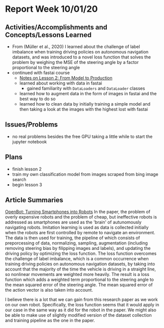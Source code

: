 # Report Week 10/01/20
## Activities/Accomplishments and Concepts/Lessons Learned
* From (Müller et al., 2020) I learned about the challenge of label imbalance when training driving policies on autonomous navigation datasets, and was introduced to a novel loss function that solves the problem by weighing the MSE of the steering angle by a factor proportional to the steering angle
* continued with fastai course
  * [Notes on Lesson 2: From Model to Production](https://github.com/JaredMejia/research-fall-20/blob/master/practical-deep-learning-course/lesson-2-production/lesson-2-notes.md)
  * learned about working with data in fastai
    * gained familiarity with `DataLoaders` and `DataLoader` classes
  * learned how to augment data in the form of images in fastai and the best way to do so
  * learned how to clean data by initially training a simple model and then taking a look at the images with the highest lost with fastai
  
## Issues/Problems
* no real problems besides the free GPU taking a little while to start the jupyter notebook
## Plans
* finish lesson 2
* train my own classification model from images scraped from bing image search
* begin lesson 3
## Article Summaries
[OpenBot: Turning Smartphones into Robots](https://arxiv.org/pdf/2008.10631.pdf)
In the paper, the problem of overly expensive robots and the problem of cheap, but ineffective robots is addressed as smartphones are used as the 'brain' of autunomously navigating robots. Imitation learning is used as data is collected initially when the robots are first controlled by remote to navigate an environment. The data is then used for training, the pipeline of which consists of preporcessing of data, normalizing, sampling, augmentation (including removing steering bias by filipping images and labels), and updating the driving policy by optimizing the loss function. The loss function overcomes the challenge of label imbalance, which is a common occurrence when training driving policies on autonomous navigation datasets, by taking into account that the majority of the time the vehicle is driving in a straight line, so nonlinear movements are weighted more heavily. The result is a loss function which adds a weighted term proportional to the steering angle to the mean squared error of the steering angle. The mean squared error of the action vector is also taken into account. 

I believe there is a lot that we can gain from this research paper as we work on our own robot. Specifically, the loss function seems that it would apply in our case in the same way as it did for the robot in the paper. We might also be able to make use of slightly modified version of the dataset collection and training pipeline as the one in the paper. 
